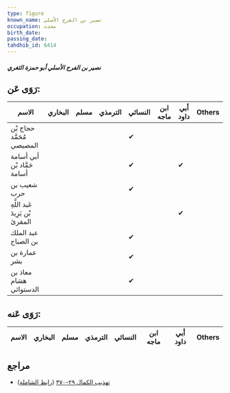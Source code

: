 ```yaml
---
type: figure
known_name: نصير بن الفرج الأسلي
occupation: محدث
birth_date:
passing_date:
tahdhib_id: 6414
---
```

##### نصير بن الفرج الأسلي أبو حمزة الثغري

## رَوَى عَن:
| الاسم                           | البخاري | مسلم | الترمذي | النسائي | ابن ماجه | أبي داود | Others |
| ------------------------------- | ------- | ---- | ------- | ------- | -------- | -------- | ------ |
| حجاج بْن مُحَمَّد المصيصي       |         |      |         | ✔       |          |          |        |
| أبي أسامة حَمَّاد بْن أسامة     |         |      |         | ✔       |          | ✔        |        |
| شعيب بن حرب                     |         |      |         | ✔       |          |          |        |
| عَبد اللَّهِ بْن يَزِيدَ المقرئ |         |      |         |         |          | ✔        |        |
| عبد الملك بن الصباح             |         |      |         | ✔       |          |          |        |
| عمارة بن بشر                    |         |      |         | ✔       |          |          |        |
| معاذ بن هشام الدستوائي          |         |      |         | ✔       |          |          |        |
## رَوَى عَنه:
| الاسم | البخاري | مسلم | الترمذي | النسائي | ابن ماجه | أبي داود | Others |
| ----- | ------- | ---- | ------- | ------- | -------- | -------- | ------ |
## مراجع
- [تهذيب الكمال ٢٩-٣٧٠](obsidian://open?vault=Tahdhib-al-Kamal&file=Figures/٦٤١٤-نصير%20بن%20الفرج%20الأسلي%20أبو%20حمزة%20الثغري) ([رابط الشاملة](https://shamela.ws/book/3722/15941))